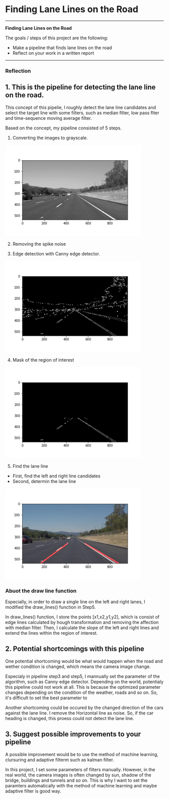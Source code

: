 # **Finding Lane Lines on the Road** 

---

**Finding Lane Lines on the Road**

The goals / steps of this project are the following:
* Make a pipeline that finds lane lines on the road
* Reflect on your work in a written report


[//]: # (Image References)

[image_test]: ./examples/grayscale.jpg "Grayscale"
[image1]: ./test_images_output/gray_solidWhiteRight.jpg
[image2]: ./test_images_output/edge_solidWhiteRight.jpg
[image3]: ./test_images_output/edge_masked_solidWhiteRight.jpg
[image4]: ./test_images_output/lines_edges_solidWhiteRight.jpg

---

### Reflection

## 1. This is the pipeline for detecting the lane line on the road.

This concept of this pipelie, I roughly detect the lane line candidates and select the target line with some filters, such as median filter, low pass flter and time-sequence moving average filter.

Based on the concept, my pipeline consisted of 5 steps.

1. Converting the images to grayscale.

![alt text][image1]

2. Removing the spike noise

3. Edge detection with Canny edge detector.

![alt text][image2]

4. Mask of the region of interest

![alt text][image3]

5. Find the lane line
 - First, find the left and right line candidates
 - Second, determin the lane line

![alt text][image4]

### Abuot the draw line function
Especially, in order to draw a single line on the left and right lanes, I modified the draw_lines() function in Step5.

In draw_lines() function, I store the points [x1,x2,y1,y2], which is consist of edge lines calculated by hough transformation and removing the affection with median filter.
Then, I calculate the slope of the left and right lines and extend the lines within the region of interest.


## 2. Potential shortcomings with this pipeline

One potential shortcoming would be what would happen when the road and wether condition is changed, which means the camera image change.

Especialy in pipeline step3 and step5, I mannually set the parameter of the algorithm, such as Canny edge detector. Depending on the world, potentialy this pipeline could not work at all. This is because the optimized parameter changes depending on the condition of the weather, roads and so on. So, it's difficult to set the best parameter to  

Another shortcoming could be occured by the changed direction of the cars against the lane line. I remove the Horizontal line as noise. So, if the car heading is changed, this proess could not detect the lane line. 


## 3. Suggest possible improvements to your pipeline

A possible improvement would be to use the method of machine learning, clursuring and adaptive filterm such as kalman filter.

In this project, I set some parameters of filters manually. However, in the real world, the camera images is often changed by sun, shadow of the bridge, buildings and tunnels and so on. This is why I want to set the paramters automatically with the method of machine learning and maybe adaptive filter is good way.

